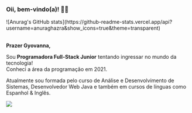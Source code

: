 <h3>Oii, bem-vindo(a)! 👋🏻</h3>
<div>
        <p>
          ![Anurag's GitHub stats](https://github-readme-stats.vercel.app/api?username=anuraghazra&show_icons=true&theme=transparent)<br/><br/>
        </p>
        <strong>Prazer Gyovanna,</strong>
        <p>Sou <strong>Programadora Full-Stack Junior</strong> tentando ingressar no mundo da tecnologia!
                <br> Conheci a área da programação em 2021.</p> 
        <p>Atualmente sou formada pelo curso de Análise e Desenvolvimento de Sistemas, Desenvolvedor Web Java e também em cursos de línguas como Espanhol & Inglês.</p>
       <a href="https://www.linkedin.com/in/gyovannalimadossantos/">
                <img src="https://img.shields.io/badge/LinkedIn-0077B5?style=for-the-badge&logo=linkedin&logoColor=white">
        </a>

              
</div>

